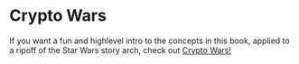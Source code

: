 # Crypto Wars

If you want a fun and highlevel intro to the concepts in this book, applied to a ripoff of the Star Wars story arch, check out [Crypto Wars!](https://burrrata.github.io/crypto_wars/)
